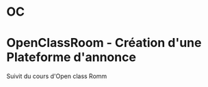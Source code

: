 # OC
OpenClassRoom - Création d'une Plateforme d'annonce
====================================================

Suivit du cours d'Open class Romm
